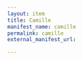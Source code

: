 ```yaml
---
layout: item
title: Camille
manifest_name: camille
permalink: camille
external_manifest_url: 

---
```

<!-- Add an essay or interpretive material below this line,
using HTML or markdown.  Do not modify this file above this line -->
